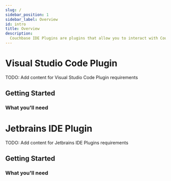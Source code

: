 ```yaml
---
slug: /
sidebar_position: 1 
sidebar_label: Overview
id: intro
title: Overview 
description:
  Couchbase IDE Plugins are plugins that allow you to interact with Couchbase Capella and Couchbase Server in your favorite IDE.  By allowing developers to interact with Couchbase from the tools they use to build software, this streamlines the development process.
---
```


# Visual Studio Code Plugin

TODO: Add content for Visual Studio Code Plugin requirements

## Getting Started


### What you'll need

# Jetbrains IDE Plugin

TODO: Add content for Jetbrains IDE Plugins requirements

## Getting Started

### What you'll need